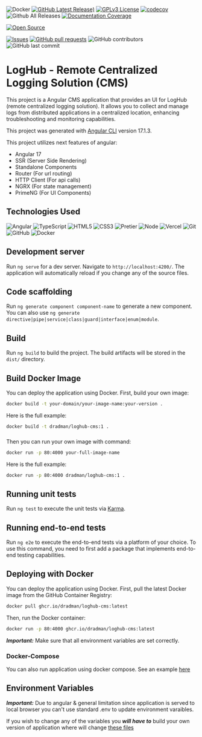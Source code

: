 ![Docker](https://github.com/DRadman/loghub-cms/actions/workflows/docker-publish.yml/badge.svg?branch=master)
[![GitHub Latest Release)](https://img.shields.io/github/v/release/DRadman/loghub-cms?logo=github)](https://github.com/DRadman/loghub-cms/releases)
[![GPLv3 License](https://img.shields.io/badge/License-GPL%20v3-yellow.svg)](LICENSE)
[![codecov](https://codecov.io/gh/DRadman/loghub-cms/graph/badge.svg?token=SWF5VXNMAF)](https://codecov.io/gh/DRadman/loghub-cms)
![Github All Releases](https://img.shields.io/github/downloads/DRadman/loghub-cms/total.svg?style=flat&logo=github)
[![Documentation Coverage](https://dradman.github.io/loghub-cms/images/coverage-badge-documentation.svg)](https://DRadman.github.io/loghub-cms/)

[![Open Source](https://badges.frapsoft.com/os/v1/open-source.svg?v=103)](https://opensource.org/)

[![Issues](https://img.shields.io/github/issues-raw/DRadman/loghub-cms.svg?style=flat&logo=github)](https://github.com/Dradman/loghub-cms/issues)
[![GitHub pull requests](https://img.shields.io/github/issues-pr/DRadman/loghub-cms.svg?style=flat&logo=github)](https://github.com/Dradman/loghub-cms/pulls)
![GitHub contributors](https://img.shields.io/github/contributors/DRadman/loghub-cms.svg?style=flat&logo=github)
![GitHub last commit](https://img.shields.io/github/last-commit/DRadman/loghub-cms.svg?style=flat&logo=github)


# LogHub - Remote Centralized Logging Solution (CMS)
This project is a Angular CMS application that provides an UI for LogHub (remote centralized logging solution). It allows you to collect and manage logs from distributed applications in a centralized location, enhancing troubleshooting and monitoring capabilities.

This project was generated with [Angular CLI](https://github.com/angular/angular-cli) version 17.1.3.

This project utilizes next features of angular:
- Angular 17
- SSR (Server Side Rendering)
- Standalone Components
- Router (For url routing)
- HTTP Client (For api calls)
- NGRX (For state management)
- PrimeNG (For UI Components)


## Technologies Used
![Angular](https://img.shields.io/badge/Angular-DD0031?style=for-the-badge&logo=angular&logoColor=white)
![TypeScript](https://img.shields.io/badge/TypeScript-007ACC?style=for-the-badge&logo=typescript&logoColor=white)
![HTML5](https://img.shields.io/badge/HTML-239120?style=for-the-badge&logo=html5&logoColor=white)
![CSS3](https://img.shields.io/badge/CSS-239120?&style=for-the-badge&logo=css3&logoColor=white)
![Pretier](https://img.shields.io/badge/prettier-1A2C34?style=for-the-badge&logo=prettier&logoColor=F7BA3E)
![Node](https://img.shields.io/badge/Node.js-43853D?style=for-the-badge&logo=node.js&logoColor=white)
![Vercel](https://img.shields.io/badge/Vercel-000000?style=for-the-badge&logo=vercel&logoColor=white)
![Git](https://img.shields.io/badge/GIT-E44C30?style=for-the-badge&logo=git&logoColor=white)
![GitHub](https://img.shields.io/badge/GitHub-100000?style=for-the-badge&logo=github&logoColor=white)
![Docker](https://img.shields.io/badge/docker-%230db7ed.svg?style=for-the-badge&logo=docker&logoColor=white)

## Development server

Run `ng serve` for a dev server. Navigate to `http://localhost:4200/`. The application will automatically reload if you change any of the source files.

## Code scaffolding

Run `ng generate component component-name` to generate a new component. You can also use `ng generate directive|pipe|service|class|guard|interface|enum|module`.

## Build

Run `ng build` to build the project. The build artifacts will be stored in the `dist/` directory.

## Build Docker Image
You can deploy the application using Docker. First, build your own image:
```bash
docker build -t your-domain/your-image-name:your-version .
```

Here is the full example:
```bash
docker build -t dradman/loghub-cms:1 .
```
###
Then you can run your own image with command:
```bash
docker run -p 80:4000 your-full-image-name 
```

Here is the full example:
```bash
docker run -p 80:4000 dradman/loghub-cms:1 . 
```

## Running unit tests

Run `ng test` to execute the unit tests via [Karma](https://karma-runner.github.io).

## Running end-to-end tests

Run `ng e2e` to execute the end-to-end tests via a platform of your choice. To use this command, you need to first add a package that implements end-to-end testing capabilities.

## Deploying with Docker

You can deploy the application using Docker. First, pull the latest Docker image from the GitHub Container Registry:
```bash
docker pull ghcr.io/dradman/loghub-cms:latest
```

Then, run the Docker container:
```bash
docker run -p 80:4000 ghcr.io/dradman/loghub-cms:latest
```

***Important:*** Make sure that all environment variables are set correctly.

### Docker-Compose

You can also run application using docker compose. See an example [here](docs/examples/docker-compose.yaml)

## Environment Variables

***Important:*** Due to angular & general limitation since application is served to local browser you can't use standard .env to update environment varaibles.

If you wish to change any of the variables you ***will have to*** build your own version of application where will change [these files](src/environments/)


